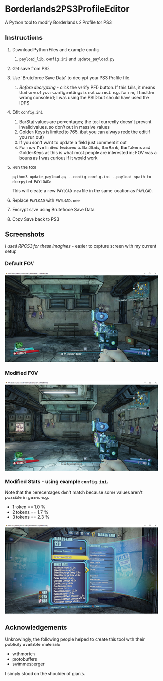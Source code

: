 # Borderlands2PS3ProfileEditor
A Python tool to modify Borderlands 2 Profile for PS3

## Instructions
1. Download Python Files and example config
   1. `payload_lib`, `config.ini` and `update_payload.py`
2. Get save from PS3    
2. Use 'Bruteforce Save Data' to decrypt your PS3 Profile file.
    1. *Before decrypting* - click the verify PFD button. If this fails, it means that one of your config settings is not correct. e.g. for me, I had the wrong console id; I was using the PSID but should have used the IDPS
3. Edit `config.ini`
    1. BarStat values are percentages; the tool currently doesn't prevent invalid values, so don't put in massive values
    2. Golden Keys is limited to 765. (but you can always redo the edit if you run out)    
    4. If you don't want to update a field just comment it out
    5. For now I've limited features to BarStats, BarRank, BarTokens and GoldenKeys as this is what most people are interested in; FOV was a bouns as I was curious if it would work
4. Run the tool

       python3 update_payload.py --config config.ini --payload <path to decrpyted PAYLOAD>
   
   This will create a new `PAYLOAD.new` file in the same location as `PAYLOAD`.
6. Replace `PAYLOAD` with `PAYLOAD.new`
7. Encrypt save using Brutefroce Save Data
8. Copy Save back to PS3

## Screenshots
*I used RPCS3 for these imagines* - easier to capture screen with my current setup

### Default FOV

![](/images/fov_70.png)

### Modified FOV

![](/images/fov_90.png)

### Modified Stats - using example `config.ini`.

Note that the perecentages don't match because some values aren't possible in game. e.g.
- 1 token == 1.0 %
- 2 tokens == 1.7 %
- 3 tokens == 2.3 %
  
![](/images/bar_stats.png)

## Acknowledgements
Unknowingly, the following people helped to create this tool with their publicily available materials
- withmorten
- protobuffers
- swimmesberger
  
I simply stood on the shoulder of giants.
